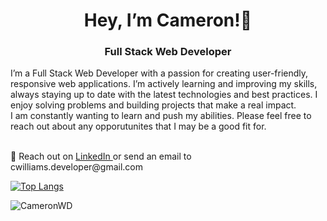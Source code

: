 
<h1 align="center"> Hey, I’m Cameron!👋</h1>
<h3 align="center"> Full Stack Web Developer </h3>

<p>I’m a Full Stack Web Developer with a passion for creating user-friendly, responsive web applications. I’m actively learning and improving my skills, always staying up to date with the latest technologies and best practices. I enjoy solving problems and building projects that make a real impact.<br>
I am constantly wanting to learn and push my abilities. Please feel free to reach out about any opporutunites that I may be a good fit for. </p> <br>
📨 Reach out on <a href="https://www.linkedin.com/in/cameron-williams-93318a238/"> LinkedIn </a> or send an email to cwilliams.developer@gmail.com

<!---
CameronWD/CameronWD is a ✨ special ✨ repository because its `README.md` (this file) appears on your GitHub profile.
You can click the Preview link to take a look at your changes.
--->

[![Top Langs](https://github-readme-stats.vercel.app/api/top-langs/?username=CameronWD&size_weight=0.5&count_weight=0.5&hide=shell,c&layout=compact)](https://github.com/anuraghazra/github-readme-stats)

<p><img align="center" src="https://github-readme-streak-stats.herokuapp.com/?user=CameronWD&" alt="CameronWD" /></p>
